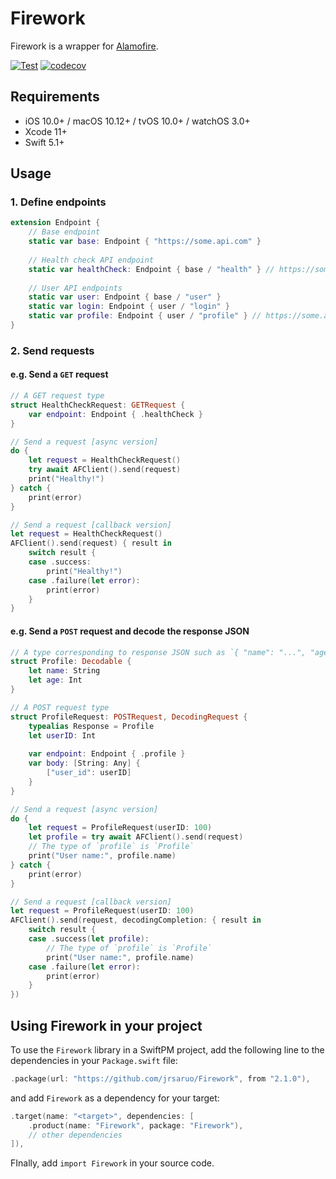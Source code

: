 # Firework

Firework is a wrapper for [Alamofire](https://github.com/Alamofire/Alamofire).

[![Test](https://github.com/jrsaruo/Firework/actions/workflows/test.yml/badge.svg)](https://github.com/jrsaruo/Firework/actions/workflows/test.yml) [![codecov](https://codecov.io/gh/jrsaruo/Firework/branch/main/graph/badge.svg?token=81ZI7GEBAR)](https://codecov.io/gh/jrsaruo/Firework)

## Requirements

- iOS 10.0+ / macOS 10.12+ / tvOS 10.0+ / watchOS 3.0+
- Xcode 11+
- Swift 5.1+

## Usage

### 1. Define endpoints

```swift
extension Endpoint {
    // Base endpoint
    static var base: Endpoint { "https://some.api.com" }
    
    // Health check API endpoint
    static var healthCheck: Endpoint { base / "health" } // https://some.api.com/health
    
    // User API endpoints
    static var user: Endpoint { base / "user" }
    static var login: Endpoint { user / "login" }
    static var profile: Endpoint { user / "profile" } // https://some.api.com/user/profile
}
```

### 2. Send requests

#### e.g. Send a `GET` request

```swift
// A GET request type
struct HealthCheckRequest: GETRequest {
    var endpoint: Endpoint { .healthCheck }
}

// Send a request [async version]
do {
    let request = HealthCheckRequest()
    try await AFClient().send(request)
    print("Healthy!")
} catch {
    print(error)
}

// Send a request [callback version]
let request = HealthCheckRequest()
AFClient().send(request) { result in
    switch result {
    case .success:
        print("Healthy!")
    case .failure(let error):
        print(error)
    }
}
```

#### e.g. Send a `POST` request and decode the response JSON

```swift
// A type corresponding to response JSON such as `{ "name": "...", "age": ... }`
struct Profile: Decodable {
    let name: String
    let age: Int
}

// A POST request type
struct ProfileRequest: POSTRequest, DecodingRequest {
    typealias Response = Profile
    let userID: Int
    
    var endpoint: Endpoint { .profile }
    var body: [String: Any] {
        ["user_id": userID]
    }
}

// Send a request [async version]
do {
    let request = ProfileRequest(userID: 100)
    let profile = try await AFClient().send(request)
    // The type of `profile` is `Profile`
    print("User name:", profile.name)
} catch {
    print(error)
}

// Send a request [callback version]
let request = ProfileRequest(userID: 100)
AFClient().send(request, decodingCompletion: { result in
    switch result {
    case .success(let profile):
        // The type of `profile` is `Profile`
        print("User name:", profile.name)
    case .failure(let error):
        print(error)
    }
})
```

## Using Firework in your project

To use the `Firework` library in a SwiftPM project, add the following line to the dependencies in your `Package.swift` file:

```swift
.package(url: "https://github.com/jrsaruo/Firework", from "2.1.0"),
```

and add `Firework` as a dependency for your target:

```swift
.target(name: "<target>", dependencies: [
    .product(name: "Firework", package: "Firework"),
    // other dependencies
]),
```

FInally, add `import Firework` in your source code.

